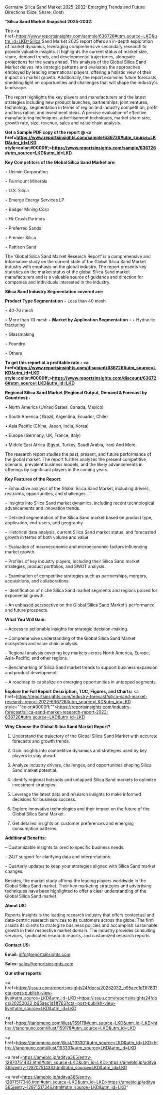 Germany Silica Sand Market 2025-2032: Emerging Trends and Future Directions (Size, Share, Cost)

"<strong>Silica Sand Market Snapshot 2025-2032:</strong>

The <a href=https://www.reportsinsights.com/sample/636726#utm_source=LKD&utm_id=LKD>Silica Sand Market</a> 2025 report offers an in-depth exploration of market dynamics, leveraging comprehensive secondary research to provide valuable insights. It highlights the current status of market size, share, demand trends, and developmental trajectories, alongside projections for the years ahead. This analysis of the Global Silica Sand Market delves into strategic patterns and evaluates the approaches employed by leading international players, offering a holistic view of their impact on market growth. Additionally, the report examines future forecasts, shedding light on opportunities and challenges that will shape the industry's landscape.

The report highlights the key players and manufacturers and the latest strategies including new product launches, partnerships, joint ventures, technology, segmentation in terms of region and industry competition, profit and loss ration, and investment ideas. A precise evaluation of effective manufacturing techniques, advertisement techniques, market share size, growth rate, size, revenue, sales and value chain analysis.

<strong>Get a Sample PDF copy of the report @ <a href=https://www.reportsinsights.com/sample/636726#utm_source=LKD&utm_id=LKD style=color:#0000ff;>https://www.reportsinsights.com/sample/636726#utm_source=LKD&utm_id=LKD</a></strong>

<strong>Key Competitors of the Global Silica Sand Market are:</strong>

‣ Unimin Corporation

‣ Fairmount Minerals

‣ U.S. Silica

‣ Emerge Energy Services LP

‣ Badger Mining Corp

‣ Hi-Crush Partners

‣ Preferred Sands

‣ Premier Silica

‣ Pattison Sand

The ‘Global Silica Sand Market Research Report’ is a comprehensive and informative study on the current state of the Global Silica Sand Market industry with emphasis on the global industry. The report presents key statistics on the market status of the global Silica Sand market manufacturers and is a valuable source of guidance and direction for companies and individuals interested in the industry.

<strong>Silica Sand Industry Segmentation covered are:</strong>

<strong>Product Type Segmentation</strong>
‣
Less than 40 mesh

‣ 40-70 mesh

‣ More than 70 mesh
‣ 
<strong>Market by Application Segmentation</strong>
‣
‣  Hydraulic fracturing

‣ Glassmaking

‣ Foundry

‣ Others

<strong>To get this report at a profitable rate.: <a href=https://www.reportsinsights.com/discount/636726#utm_source=LKD&utm_id=LKD style=color:#0000ff;>https://www.reportsinsights.com/discount/636726#utm_source=LKD&utm_id=LKD</a></strong>

<strong>Regional Silica Sand Market (Regional Output, Demand &amp; Forecast by Countries):-</strong>

• North America (United States, Canada, Mexico)

• South America ( Brazil, Argentina, Ecuador, Chile)

• Asia Pacific (China, Japan, India, Korea)

• Europe (Germany, UK, France, Italy)

• Middle East Africa (Egypt, Turkey, Saudi Arabia, Iran) And More.

The research report studies the past, present, and future performance of the global market. The report further analyzes the present competitive scenario, prevalent business models, and the likely advancements in offerings by significant players in the coming years.

<strong>Key Features of the Report:</strong>

– Exhaustive analysis of the Global Silica Sand Market, including drivers, restraints, opportunities, and challenges.

– Insights into Silica Sand market dynamics, including recent technological advancements and innovation trends.

– Detailed segmentation of the Silica Sand market based on product type, application, end-users, and geography.

– Historical data analysis, current Silica Sand market status, and forecasted growth in terms of both volume and value.

– Evaluation of macroeconomic and microeconomic factors influencing market growth.

– Profiles of key industry players, including their Silica Sand market strategies, product portfolios, and SWOT analysis.

– Examination of competitive strategies such as partnerships, mergers, acquisitions, and collaborations.

– Identification of niche Silica Sand market segments and regions poised for exponential growth.

– An unbiased perspective on the Global Silica Sand Market’s performance and future prospects.

<strong>What You Will Gain:</strong>

– Access to actionable insights for strategic decision-making.

– Comprehensive understanding of the Global Silica Sand Market ecosystem and value chain analysis.

– Regional analysis covering key markets across North America, Europe, Asia-Pacific, and other regions.

– Benchmarking of Silica Sand market trends to support business expansion and product development.

– A roadmap to capitalize on emerging opportunities in untapped segments.

<strong>Explore the Full Report Description, TOC, Figures, and Charts:</strong>
<a href=https://reportsinsights.com/industry-forecast/silica-sand-market-research-report-2022-636726#utm_source=LKD&utm_id=LKD style=""color:#0000ff;"">https://reportsinsights.com/industry-forecast/silica-sand-market-research-report-2022-636726#utm_source=LKD&utm_id=LKD</a>

<strong>Why Choose the Global Silica Sand Market Report?</strong>

1. Understand the trajectory of the Global Silica Sand Market with accurate forecasts and growth trends.

2. Gain insights into competitive dynamics and strategies used by key players to stay ahead.

3. Analyze industry drivers, challenges, and opportunities shaping Silica Sand market potential.

4. Identify regional hotspots and untapped Silica Sand markets to optimize investment strategies.

5. Leverage the latest data and research insights to make informed decisions for business success.

6. Explore innovative technologies and their impact on the future of the Global Silica Sand Market.

7. Get detailed insights on customer preferences and emerging consumption patterns.

<strong>Additional Benefits:</strong>

– Customizable insights tailored to specific business needs.

– 24/7 support for clarifying data and interpretations.

– Quarterly updates to keep your strategies aligned with Silica Sand market changes.

Besides, the market study affirms the leading players worldwide in the Global Silica Sand market. Their key marketing strategies and advertising techniques have been highlighted to offer a clear understanding of the Global Silica Sand market.

<strong><strong>About US</strong>:</strong>

Reports Insights is the leading research industry that offers contextual and data-centric research services to its customers across the globe. The firm assists its clients to strategize business policies and accomplish sustainable growth in their respective market domain. The industry provides consulting services, syndicated research reports, and customized research reports.

<strong>Contact US:</strong>

<p class=><b>Email:</b> <a href=mailto:info@reportsinsights.com>info@reportsinsights.com</a></p>
<p class=><b>Sales:</b> <a href=mailto:sales@reportsinsights.com>sales@reportsinsights.com</a></p>

<strong>Our other reports</strong>

<a href=https://issuu.com/reportsinsights24/docs/20252032_b95aec1d11f763?cta=post-publish-view-live#utm_source=LKD&utm_id=LKD>https://issuu.com/reportsinsights24/docs/20252032_b95aec1d11f763?cta=post-publish-view-live#utm_source=LKD&utm_id=LKD</a>

<a href=https://tanomuno.com/illust/159178#utm_source=LKD&utm_id=LKD>https://tanomuno.com/illust/159178#utm_source=LKD&utm_id=LKD</a>

<a href=https://tanomuno.com/illust/193301#utm_source=LKD&utm_id=LKD>https://tanomuno.com/illust/193301#utm_source=LKD&utm_id=LKD</a>

<a href=https://ameblo.jp/aditya365/entry-12870751433.html#utm_source=LKD&utm_id=LKD>https://ameblo.jp/aditya365/entry-12870751433.html#utm_source=LKD&utm_id=LKD</a>

<a href=https://ameblo.jp/aditya365/entry-12871517346.html#utm_source=LKD&utm_id=LKD>https://ameblo.jp/aditya365/entry-12871517346.html#utm_source=LKD&utm_id=LKD</a>"
